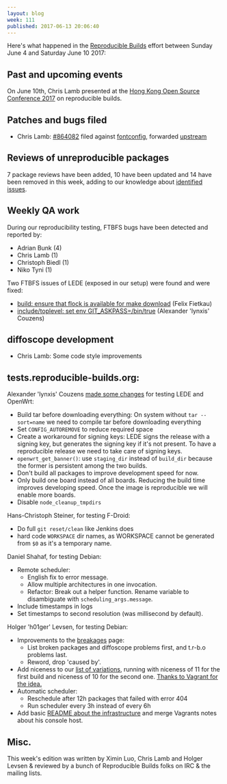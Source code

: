 ```yaml
---
layout: blog
week: 111
published: 2017-06-13 20:06:40
---
```


Here's what happened in the [Reproducible
Builds](https://reproducible-builds.org) effort between Sunday June 4 and
Saturday June 10 2017:


Past and upcoming events
------------------------

On June 10th, Chris Lamb presented at the [Hong Kong Open Source Conference
2017](http://hkoscon.org/2017/) on reproducible builds.


Patches and bugs filed
----------------------

* Chris Lamb: [#864082](https://bugs.debian.org/864082) filed against [fontconfig](https://tracker.debian.org/pkg/fontconfig), forwarded
  [upstream](https://lists.freedesktop.org/archives/fontconfig/2017-June/005948.html)


Reviews of unreproducible packages
----------------------------------

7 package reviews have been added, 10 have been updated and 14 have been
removed in this week, adding to our knowledge about [identified
issues](https://tests.reproducible-builds.org/debian/index_issues.html).


Weekly QA work
--------------

During our reproducibility testing, FTBFS bugs have been detected and reported by:

 - Adrian Bunk (4)
 - Chris Lamb (1)
 - Christoph Biedl (1)
 - Niko Tyni (1)

Two FTBFS issues of LEDE (exposed in our setup) were found and were fixed:

 * [build: ensure that flock is available for make download](https://git.lede-project.org/?p=source.git;a=commit;h=737b063cc2e562485e624cda0fb42fb47f1b90c7) (Felix Fietkau)
 * [include/toplevel: set env GIT_ASKPASS=/bin/true](https://git.lede-project.org/?p=source.git;a=commit;h=acc5ab6b920f1f996c0b65c4fbbcab89e754d494) (Alexander 'lynxis' Couzens)


diffoscope development
----------------------

- Chris Lamb: Some code style improvements


tests.reproducible-builds.org:
------------------------------

Alexander 'lynxis' Couzens [made some
changes](https://anonscm.debian.org/git/qa/jenkins.debian.net.git) for testing
LEDE and OpenWrt:

 - Build tar before downloading everything: On system without `tar --sort=name` we need to compile tar before downloading everything
 - Set `CONFIG_AUTOREMOVE` to reduce required space
 - Create a workaround for signing keys:
    LEDE signs the release with a signing key, but generates the signing key if it's not
    present. To have a reproducible release we need to take care of signing keys.
 - `openwrt_get_banner()`: use `staging_dir` instead of `build_dir` because the former is persistent among the two builds.
 - Don't build all packages to improve development speed for now.
 - Only build one board instead of all boards. Reducing the build time improves developing speed. Once the image is reproducible we will enable more boards.
 - Disable `node_cleanup_tmpdirs`

Hans-Christoph Steiner, for testing F-Droid:

 - Do full `git reset/clean` like Jenkins does
 - hard code `WORKSPACE` dir names, as WORKSPACE cannot be generated from `$0` as it's a temporary name.

Daniel Shahaf, for testing Debian:

 - Remote scheduler:
    - English fix to error message.
    - Allow multiple architectures in one invocation.
    - Refactor: Break out a helper function. Rename variable to disambiguate with `scheduling_args.message`.
 - Include timestamps in logs
 - Set timestamps to second resolution (was millisecond by default).

Holger 'h01ger' Levsen, for testing Debian:

 - Improvements to the [breakages](https://tests.reproducible-builds.org/debian/index_breakages.html) page:
   - List broken packages and diffoscope problems first, and t.r-b.o problems last.
   - Reword, drop 'caused by'.
 - Add niceness to our [list of variations](https://tests.reproducible-builds.org/debian/index_variations.html), running with niceness of 11 for the first build and niceness of 10 for the second one. [Thanks to Vagrant for the idea.](https://bugs.debian.org/863440)
 - Automatic scheduler:
   - Reschedule after 12h packages that failed with error 404
   - Run scheduler every 3h instead of every 6h
 - Add basic [README about the infrastructure](https://anonscm.debian.org/git/qa/jenkins.debian.net.git/tree/README.infrastructure) and merge Vagrants notes about his console host.


Misc.
-----

This week's edition was written by Ximin Luo, Chris Lamb and Holger Levsen &
reviewed by a bunch of Reproducible Builds folks on IRC & the mailing lists.
